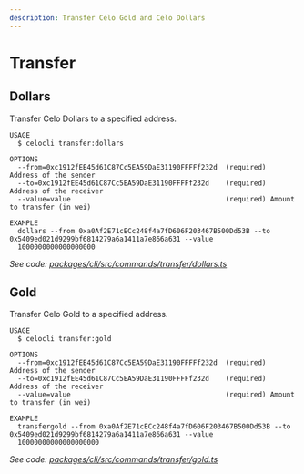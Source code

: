 ```yaml
---
description: Transfer Celo Gold and Celo Dollars
---
```


# Transfer

## Dollars

Transfer Celo Dollars to a specified address.

```text
USAGE
  $ celocli transfer:dollars

OPTIONS
  --from=0xc1912fEE45d61C87Cc5EA59DaE31190FFFFf232d  (required) Address of the sender
  --to=0xc1912fEE45d61C87Cc5EA59DaE31190FFFFf232d    (required) Address of the receiver
  --value=value                                      (required) Amount to transfer (in wei)

EXAMPLE
  dollars --from 0xa0Af2E71cECc248f4a7fD606F203467B500Dd53B --to 0x5409ed021d9299bf6814279a6a1411a7e866a631 --value
  1000000000000000000
```

_See code:_ [_packages/cli/src/commands/transfer/dollars.ts_](https://github.com/celo-org/celo-monorepo/tree/master/packages/cli/src/commands/transfer/dollars.ts)

## Gold

Transfer Celo Gold to a specified address.

```text
USAGE
  $ celocli transfer:gold

OPTIONS
  --from=0xc1912fEE45d61C87Cc5EA59DaE31190FFFFf232d  (required) Address of the sender
  --to=0xc1912fEE45d61C87Cc5EA59DaE31190FFFFf232d    (required) Address of the receiver
  --value=value                                      (required) Amount to transfer (in wei)

EXAMPLE
  transfergold --from 0xa0Af2E71cECc248f4a7fD606F203467B500Dd53B --to 0x5409ed021d9299bf6814279a6a1411a7e866a631 --value
  10000000000000000000
```

_See code:_ [_packages/cli/src/commands/transfer/gold.ts_](https://github.com/celo-org/celo-monorepo/tree/master/packages/cli/src/commands/transfer/gold.ts)

